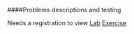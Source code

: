 ####Problems descriptions and testing

Needs a registration to view
[Lab](https://judge.softuni.org/Contests/1445/Stacks-and-Queues-Lab)
[Exercise](https://judge.softuni.org/Contests/1447/Stacks-and-Queues-Exercise)

